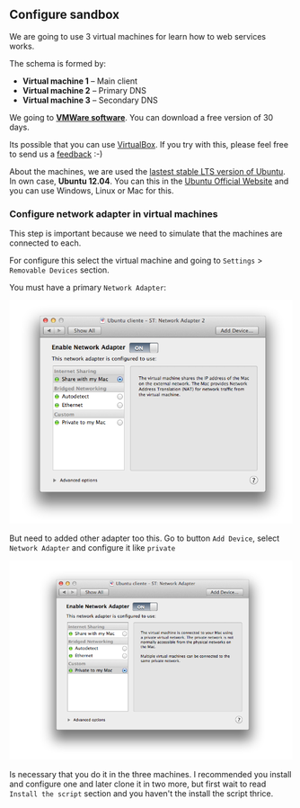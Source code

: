 ## Configure sandbox

We are going to use 3 virtual machines for learn how to web services works.

The schema is formed by:

* **Virtual machine 1** – Main client
* **Virtual machine 2** – Primary DNS
* **Virtual machine 3** – Secondary DNS

We going to **[VMWare software](http://www.vmware.com/products/fusion/features)**. You can download a free version of 30 days.

Its possible that you can use [VirtualBox](https://www.virtualbox.org). If you try with this, please feel free to send us a [feedback](https://github.com/Kikobeats/server-for-dummies/issues) :-)

About the machines, we are used the [lastest stable LTS version of Ubuntu](https://wiki.ubuntu.com/LTS). In own case, **Ubuntu 12.04**. You can this in the [Ubuntu Official Website](http://www.ubuntu.com) and you can use Windows, Linux or Mac for this.

### Configure network adapter in virtual machines

This step is important because we need to simulate that the machines are connected to each.

For configure this select the virtual machine and going to `Settings` > `Removable Devices` section.

You must have a primary `Network Adapter`:

![](../assets/configure-adapter-two.png)


But need to added other adapter too this. Go to button `Add Device`, select `Network Adapter` and configure it like `private`

![](../assets/configure-adapter-one.png)


Is necessary that you do it in the three machines. I recommended you install and configure one and later clone it in two more, but first wait to read `Install the script` section and you haven't the install the script thrice.
